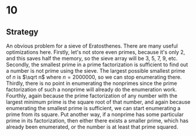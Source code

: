# 10

## Strategy

An obvious problem for a sieve of Eratosthenes. There are many useful optimizations here. Firstly, let's not store even primes, because it's only $2$, and this saves half the memory, so the sieve array will be $3$, $5$, $7$, $9$, etc. Secondly, the smallest prime in a prime factorization is sufficient to find out a number is not prime using the sieve. The largest possible smallest prime of $n$ is $\sqrt n$ where $n=2000000$, so we can stop enumerating there. Thirdly, there is no point in enumerating the nonprimes since the prime factorization of such a nonprime will already do the enumeration work. Fourthly, again because the prime factorization of any number with the largest minimum prime is the square root of that number, and again because enumerating the smallest prime is sufficient, we can start enumerating a prime from its square. Put another way, if a nonprime has some particular prime in its factorization, then either there exists a smaller prime, which has already been enumerated, or the number is at least that prime squared.
